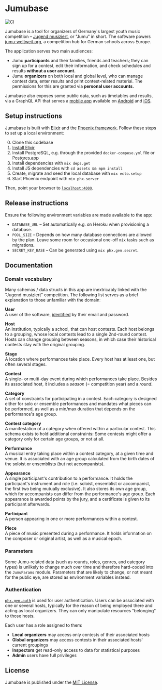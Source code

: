 # Jumubase

![CI](https://github.com/richeterre/jumubase/workflows/CI/badge.svg)

Jumubase is a tool for organizers of Germany's largest youth music competition – [Jugend musiziert][jugend-musiziert], or "Jumu" in short. The software powers [jumu-weltweit.org][jumu-weltweit], a competition hub for German schools across Europe.

The application serves two main audiences:

- Jumu **participants** and their families, friends and teachers; they can sign up for a contest, edit their information, and check schedules and results **without a user account.**
- Jumu **organizers** on both local and global level, who can manage contest data, enter results and print contest-related material. The permissions for this are granted via **personal user accounts.**

Jumubase also exposes some public data, such as timetables and results, via a GraphQL API that serves a [mobile app](jumu-app) available on [Android][jumu-app-android] and [iOS][jumu-app-ios].

[jugend-musiziert]: https://en.wikipedia.org/wiki/Jugend_musiziert
[jumu-weltweit]: http://www.jumu-weltweit.org
[jumu-app]: https://github.com/richeterre/jumu-app
[jumu-app-android]: https://play.google.com/store/apps/details?id=jugendmusiziert.jumunordost&hl=de
[jumu-app-ios]: https://apps.apple.com/de/app/jumu-weltweit/id1088620132

## Setup instructions

Jumubase is built with [Elixir][elixir] and the [Phoenix framework][phoenix-framework]. Follow these steps to set up a local environment:

0. Clone this codebase
1. [Install Elixir][elixir-installation]
1. Install PostgreSQL, e.g. through the provided `docker-compose.yml` file or [Postgres.app][postgres-app]
1. Install dependencies with `mix deps.get`
1. Install JS dependencies with `cd assets && npm install`
1. Create, migrate and seed the local database with `mix ecto.setup`
1. Start Phoenix endpoint with `mix phx.server`

Then, point your browser to [`localhost:4000`][localhost].

[elixir]: https://www.elixir-lang.org
[phoenix-framework]: https://phoenixframework.org
[elixir-installation]: https://elixir-lang.org/install.html
[postgres-app]: https://postgresapp.com
[localhost]: http://localhost:4000

## Release instructions

Ensure the following environment variables are made available to the app:

- `DATABASE_URL` – Set automatically e.g. on Heroku when provisioning a database.
- `POOL_SIZE` – Depends on how many database connections are allowed by the plan. Leave some room for occasional one-off `mix` tasks such as migrations.
- `SECRET_KEY_BASE` – Can be generated using `mix phx.gen.secret`.

## Documentation

### Domain vocabulary

Many schemas / data structs in this app are inextricably linked with the "Jugend musiziert" competition. The following list serves as a brief explanation to those unfamiliar with the domain:

**User**<br />
A user of the software, [identified](#authentication) by their email and password.

**Host**<br />
An institution, typically a school, that can host contests. Each host belongs to a grouping, whose local contests lead to a single 2nd-round contest. Hosts can change grouping between seasons, in which case their historical contests stay with the original grouping.

**Stage**<br />
A location where performances take place. Every host has at least one, but often several stages.

**Contest**<br />
A single- or multi-day event during which performances take place. Besides its associated host, it includes a _season_ (= competition year) and a _round_.

**Category**<br />
A set of constraints for participating in a contest. Each category is designed either for solo or ensemble performances and mandates what pieces can be performed, as well as a min/max duration that depends on the performance's age group.

**Contest category**<br />
A manifestation of a category when offered within a particular contest. This schema exists to hold additional constraints: Some contests might offer a category only for certain age groups, or not at all.

**Performance**<br />
A musical entry taking place within a contest category, at a given time and venue. It is associated with an age group calculated from the birth dates of the soloist or ensemblists (but not accompanists).

**Appearance**<br />
A single participant's contribution to a performance. It holds the participant's instrument and role (i.e. soloist, ensemblist or accompanist, the first two being mutually exclusive). It also stores its own age group, which for accompanists can differ from the performance's age group. Each appearance is awarded points by the jury, and a certificate is given to its participant afterwards.

**Participant**<br />
A person appearing in one or more performances within a contest.

**Piece**<br />
A piece of music presented during a performance. It holds information on the composer or original artist, as well as a musical epoch.

### Parameters

Some Jumu-related data (such as rounds, roles, genres, and category types) is unlikely to change much over time and therefore hard-coded into the `JumuParams` module. Parameters that are likely to change, or not meant for the public eye, are stored as environment variables instead.

### Authentication

[`phx.gen.auth`][phx.gen.auth] is used for user authentication. Users can be associated with one or several hosts, typically for the reason of being employed there and acting as local organizers. They can only manipulate resources "belonging" to those hosts.

Each user has a role assigned to them:

- **Local organizers** may access only contests of their associated hosts
- **Global organizers** may access contests in their associated hosts' current groupings
- **Inspectors** get read-only access to data for statistical purposes
- **Admin** users have full privileges

[phx.gen.auth]: https://hexdocs.pm/phx_gen_auth

## License

Jumubase is published under the [MIT License][mit-license].

[mit-license]: https://opensource.org/licenses/MIT
